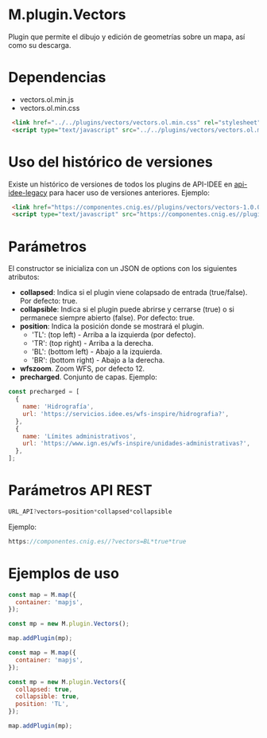 # M.plugin.Vectors

Plugin que permite el dibujo y edición de geometrías sobre un mapa, así como su descarga.


# Dependencias

- vectors.ol.min.js
- vectors.ol.min.css


```html
 <link href="../../plugins/vectors/vectors.ol.min.css" rel="stylesheet" />
 <script type="text/javascript" src="../../plugins/vectors/vectors.ol.min.js"></script>
```

# Uso del histórico de versiones

Existe un histórico de versiones de todos los plugins de API-IDEE en [api-idee-legacy](https://github.com/IGN-CNIG/API-IDEE/tree/master/api-idee-legacy/plugins) para hacer uso de versiones anteriores.
Ejemplo:
```html
 <link href="https://componentes.cnig.es//plugins/vectors/vectors-1.0.0.ol.min.css" rel="stylesheet" />
 <script type="text/javascript" src="https://componentes.cnig.es//plugins/vectors/vectors-1.0.0.ol.min.js"></script>
```

# Parámetros

El constructor se inicializa con un JSON de options con los siguientes atributos:

- **collapsed**: Indica si el plugin viene colapsado de entrada (true/false). Por defecto: true.
- **collapsible**: Indica si el plugin puede abrirse y cerrarse (true) o si permanece siempre abierto (false). Por defecto: true.
- **position**: Indica la posición donde se mostrará el plugin.
  - 'TL': (top left) - Arriba a la izquierda (por defecto).
  - 'TR': (top right) - Arriba a la derecha.
  - 'BL': (bottom left) - Abajo a la izquierda.
  - 'BR': (bottom right) - Abajo a la derecha.
- **wfszoom**. Zoom WFS, por defecto 12.
- **precharged**. Conjunto de capas. Ejemplo:
```JavaScript
const precharged = [
  {
    name: 'Hidrografía',
    url: 'https://servicios.idee.es/wfs-inspire/hidrografia?',
  },
  {
    name: 'Límites administrativos',
    url: 'https://www.ign.es/wfs-inspire/unidades-administrativas?',
  },
];
```

# Parámetros API REST
```javascript
URL_API?vectors=position*collapsed*collapsible
````
Ejemplo:
```javascript
https://componentes.cnig.es//?vectors=BL*true*true
```


# Ejemplos de uso

```javascript
const map = M.map({
  container: 'mapjs',
});

const mp = new M.plugin.Vectors();

map.addPlugin(mp);
```

```javascript
const map = M.map({
  container: 'mapjs',
});

const mp = new M.plugin.Vectors({
  collapsed: true,
  collapsible: true,
  position: 'TL',
});

map.addPlugin(mp);
```
